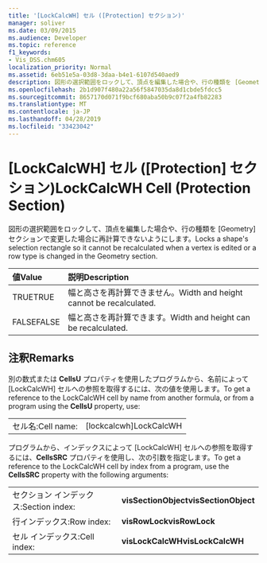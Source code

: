 ```yaml
---
title: '[LockCalcWH] セル ([Protection] セクション)'
manager: soliver
ms.date: 03/09/2015
ms.audience: Developer
ms.topic: reference
f1_keywords:
- Vis_DSS.chm605
localization_priority: Normal
ms.assetid: 6eb51e5a-03d8-3daa-b4e1-6107d540aed9
description: 図形の選択範囲をロックして、頂点を編集した場合や、行の種類を [Geometry] セクションで変更した場合に再計算できないようにします。
ms.openlocfilehash: 2b1d907f480a22a56f5847035da8d1cbde5fdcc5
ms.sourcegitcommit: 8657170d071f9bcf680aba50b9c07f2a4fb82283
ms.translationtype: MT
ms.contentlocale: ja-JP
ms.lasthandoff: 04/28/2019
ms.locfileid: "33423042"
---
```

# <a name="lockcalcwh-cell-protection-section"></a><span data-ttu-id="5bb59-103">[LockCalcWH] セル ([Protection] セクション)</span><span class="sxs-lookup"><span data-stu-id="5bb59-103">LockCalcWH Cell (Protection Section)</span></span>

<span data-ttu-id="5bb59-104">図形の選択範囲をロックして、頂点を編集した場合や、行の種類を [Geometry] セクションで変更した場合に再計算できないようにします。</span><span class="sxs-lookup"><span data-stu-id="5bb59-104">Locks a shape's selection rectangle so it cannot be recalculated when a vertex is edited or a row type is changed in the Geometry section.</span></span>
  
|<span data-ttu-id="5bb59-105">**値**</span><span class="sxs-lookup"><span data-stu-id="5bb59-105">**Value**</span></span>|<span data-ttu-id="5bb59-106">**説明**</span><span class="sxs-lookup"><span data-stu-id="5bb59-106">**Description**</span></span>|
|:-----|:-----|
| <span data-ttu-id="5bb59-107">TRUE</span><span class="sxs-lookup"><span data-stu-id="5bb59-107">TRUE</span></span>  <br/> | <span data-ttu-id="5bb59-108">幅と高さを再計算できません。</span><span class="sxs-lookup"><span data-stu-id="5bb59-108">Width and height cannot be recalculated.</span></span>  <br/> |
| <span data-ttu-id="5bb59-109">FALSE</span><span class="sxs-lookup"><span data-stu-id="5bb59-109">FALSE</span></span>  <br/> | <span data-ttu-id="5bb59-110">幅と高さを再計算できます。</span><span class="sxs-lookup"><span data-stu-id="5bb59-110">Width and height can be recalculated.</span></span>  <br/> |
   
## <a name="remarks"></a><span data-ttu-id="5bb59-111">注釈</span><span class="sxs-lookup"><span data-stu-id="5bb59-111">Remarks</span></span>

<span data-ttu-id="5bb59-112">別の数式または **CellsU** プロパティを使用したプログラムから、名前によって [LockCalcWH] セルへの参照を取得するには、次の値を使用します。</span><span class="sxs-lookup"><span data-stu-id="5bb59-112">To get a reference to the LockCalcWH cell by name from another formula, or from a program using the **CellsU** property, use:</span></span> 
  
|||
|:-----|:-----|
| <span data-ttu-id="5bb59-113">セル名:</span><span class="sxs-lookup"><span data-stu-id="5bb59-113">Cell name:</span></span>  <br/> | <span data-ttu-id="5bb59-114">[lockcalcwh]</span><span class="sxs-lookup"><span data-stu-id="5bb59-114">LockCalcWH</span></span>  <br/> |
   
<span data-ttu-id="5bb59-115">プログラムから、インデックスによって [LockCalcWH] セルへの参照を取得するには、**CellsSRC** プロパティを使用し、次の引数を指定します。</span><span class="sxs-lookup"><span data-stu-id="5bb59-115">To get a reference to the LockCalcWH cell by index from a program, use the **CellsSRC** property with the following arguments:</span></span> 
  
|||
|:-----|:-----|
| <span data-ttu-id="5bb59-116">セクション インデックス:</span><span class="sxs-lookup"><span data-stu-id="5bb59-116">Section index:</span></span>  <br/> |<span data-ttu-id="5bb59-117">**visSectionObject**</span><span class="sxs-lookup"><span data-stu-id="5bb59-117">**visSectionObject**</span></span> <br/> |
| <span data-ttu-id="5bb59-118">行インデックス:</span><span class="sxs-lookup"><span data-stu-id="5bb59-118">Row index:</span></span>  <br/> |<span data-ttu-id="5bb59-119">**visRowLock**</span><span class="sxs-lookup"><span data-stu-id="5bb59-119">**visRowLock**</span></span> <br/> |
| <span data-ttu-id="5bb59-120">セル インデックス:</span><span class="sxs-lookup"><span data-stu-id="5bb59-120">Cell index:</span></span>  <br/> |<span data-ttu-id="5bb59-121">**visLockCalcWH**</span><span class="sxs-lookup"><span data-stu-id="5bb59-121">**visLockCalcWH**</span></span> <br/> |
   

